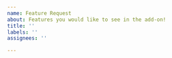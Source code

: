 ```yaml
---
name: Feature Request
about: Features you would like to see in the add-on!
title: ''
labels: ''
assignees: ''

---
```


